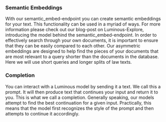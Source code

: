 ### Semantic Embeddings
With our semantic_embed-endpoint you can create semantic embeddings for your text. 
This functionality can be used in a myriad of ways. 
For more information please check out our blog-post on Luminous-Explore, introducing the model behind the semantic_embed-endpoint. 
In order to effectively search through your own documents, it is important to ensure that they can be easily compared to each other. 
Our asymmetric embeddings are designed to help find the pieces of your documents that are most relevant to a query shorter than the documents in the database. 
Here we will use short queries and longer splits of law texts.


### Completion
You can interact with a Luminous model by sending it a text. We call this a prompt. 
It will then produce text that continues your input and return it to you. This is what we call a completion. 
Generally speaking, our models attempt to find the best continuation for a given input. 
Practically, this means that the model first recognizes the style of the prompt and then attempts to continue it accordingly.